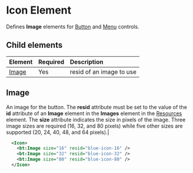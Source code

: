 # Icon Element
Defines **Image** elements for [Button](./button-control.md) and [Menu](./menu-control.md) controls.

## Child elements
|  Element |  Required  |  Description  |
|:-----|:-----|:-----|
|  [Image](#image)        | Yes |   resid of an image to use         |

## Image
An image for the button. The  **resid** attribute must be set to the value of the **id** attribute of an **Image** element in the **Images** element in the [Resources](./resources.md) element. The **size** attribute indicates the size in pixels of the image. Three image sizes are required (16, 32, and 80 pixels) while five other sizes are supported (20, 24, 40, 48, and 64 pixels).|


```xml
  <Icon>
    <bt:Image size="16" resid="blue-icon-16" />
    <bt:Image size="32" resid="blue-icon-32" />
    <bt:Image size="80" resid="blue-icon-80" />
  </Icon>
```  